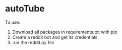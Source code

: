 # autoTube
To use:
1) Download all packages in requirements.txt with pip
2) Create a reddit bot and get its credentials
3) run the reddit.py file
